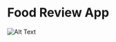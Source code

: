  # Food Review App

 ![Alt Text](https://i.ibb.co/jHxRJ4v/Whats-App-Image-2020-05-24-at-12-30-59-PM-2.jpg)




